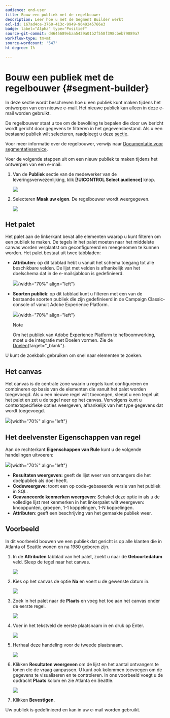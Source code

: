 ```yaml
---
audience: end-user
title: Bouw een publiek met de regelbouwer
description: Leer hoe u met de Segment Builder werkt
exl-id: 167ad4ce-3760-413c-9949-9649245766e3
badge: label="Alpha" type="Positief"
source-git-commit: d4645689ebaa5439a01b2f558f398cbeb79089a7
workflow-type: tm+mt
source-wordcount: '547'
ht-degree: 1%

---
```


# Bouw een publiek met de regelbouwer {#segment-builder}

In deze sectie wordt beschreven hoe u een publiek kunt maken tijdens het ontwerpen van een nieuwe e-mail. Het nieuwe publiek kan alleen in deze e-mail worden gebruikt.

De regelbouwer staat u toe om de bevolking te bepalen die door uw bericht wordt gericht door gegevens te filtreren in het gegevensbestand. Als u een bestaand publiek wilt selecteren, raadpleegt u deze [sectie](add-audience.md).

Voor meer informatie over de regelbouwer, verwijs naar [Documentatie voor segmentatieservice](https://experienceleague.adobe.com/docs/experience-platform/segmentation/ui/segment-builder.html).

Voer de volgende stappen uit om een nieuw publiek te maken tijdens het ontwerpen van een e-mail:

1. Van de **Publiek** sectie van de medewerker van de leveringsverwezenlijking, klik **[!UICONTROL Select audience]** knop.

   ![](assets/segment-builder0.png)

1. Selecteren **Maak uw eigen**. De regelbouwer wordt weergegeven.

   ![](assets/segment-builder.png)

## Het palet

Het palet aan de linkerkant bevat alle elementen waarop u kunt filteren om een publiek te maken. De tegels in het palet moeten naar het middelste canvas worden verplaatst om geconfigureerd en meegenomen te kunnen worden. Het palet bestaat uit twee tabbladen:

* **Attributen**: op dit tabblad hebt u vanuit het schema toegang tot alle beschikbare velden. De lijst met velden is afhankelijk van het doelschema dat in de e-mailsjabloon is gedefinieerd.

   ![](assets/segment-builder2.png){width="70%" align="left"}

* **Soorten publiek**: op dit tabblad kunt u filteren met een van de bestaande soorten publiek die zijn gedefinieerd in de Campaign Classic-console of vanuit Adobe Experience Platform.

   ![](assets/segment-builder3.png){width="70%" align="left"}

   >[!NOTE]
   >
   >Om het publiek van Adobe Experience Platform te hefboomwerking, moet u de integratie met Doelen vormen. Zie de [Doelen](https://experienceleague.adobe.com/docs/experience-platform/destinations/home.html?lang=nl){target="_blank"}.

U kunt de zoekbalk gebruiken om snel naar elementen te zoeken.

## Het canvas

Het canvas is de centrale zone waarin u regels kunt configureren en combineren op basis van de elementen die vanuit het palet worden toegevoegd. Als u een nieuwe regel wilt toevoegen, sleept u een tegel uit het palet en zet u de tegel neer op het canvas. Vervolgens kunt u contextspecifieke opties weergeven, afhankelijk van het type gegevens dat wordt toegevoegd.

![](assets/segment-builder4.png){width="70%" align="left"}

## Het deelvenster Eigenschappen van regel

Aan de rechterkant **Eigenschappen van Rule** kunt u de volgende handelingen uitvoeren:

![](assets/segment-builder5.png){width="70%" align="left"}

* **Resultaten weergeven:** geeft de lijst weer van ontvangers die het doelpubliek als doel heeft.
* **Codeweergave**: toont een op code-gebaseerde versie van het publiek in SQL.
* **Geavanceerde kenmerken weergeven**: Schakel deze optie in als u de volledige lijst met kenmerken in het linkerpalet wilt weergeven: knooppunten, groepen, 1-1 koppelingen, 1-N koppelingen.
* **Attributen**: geeft een beschrijving van het gemaakte publiek weer.

## Voorbeeld

In dit voorbeeld bouwen we een publiek dat gericht is op alle klanten die in Atlanta of Seattle wonen en na 1980 geboren zijn.

1. In de **Attributen** tabblad van het palet, zoekt u naar de **Geboortedatum** veld. Sleep de tegel naar het canvas.

   ![](assets/segment-builder6.png)

1. Kies op het canvas de optie **Na** en voert u de gewenste datum in.

   ![](assets/segment-builder7.png)

1. Zoek in het palet naar de **Plaats** en voeg het toe aan het canvas onder de eerste regel.

   ![](assets/segment-builder8.png)

1. Voer in het tekstveld de eerste plaatsnaam in en druk op Enter.

   ![](assets/segment-builder9.png)

1. Herhaal deze handeling voor de tweede plaatsnaam.

   ![](assets/segment-builder10.png)

1. Klikken **Resultaten weergeven** om de lijst en het aantal ontvangers te tonen die de vraag aanpassen. U kunt ook kolommen toevoegen om de gegevens te visualiseren en te controleren. In ons voorbeeld voegt u de opdracht **Plaats** kolom en zie Atlanta en Seattle.

   ![](assets/segment-builder11.png)

1. Klikken **Bevestigen**.

Uw publiek is gedefinieerd en kan in uw e-mail worden gebruikt.